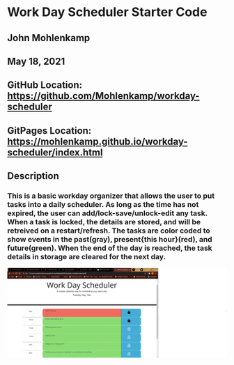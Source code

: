# Work Day Scheduler Starter Code

## John Mohlenkamp
## May 18, 2021


## GitHub Location: https://github.com/Mohlenkamp/workday-scheduler

## GitPages Location: https://mohlenkamp.github.io/workday-scheduler/index.html


## Description
### This is a basic workday organizer that allows the user to put tasks into a daily scheduler. As long as the time has not expired, the user can add/lock-save/unlock-edit any task. When a task is locked, the details are stored, and will be retreived on a restart/refresh. The tasks are color coded to show events in the past(gray), present{this hour}(red), and future(green). When the end of the day is reached, the task details in storage are cleared for the next day.




![Screenshot](Workday_Screenshot.gif)